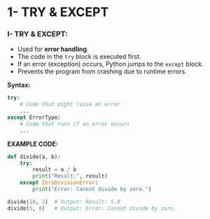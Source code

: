# 1- TRY & EXCEPT

### **I- TRY & EXCEPT:**

- Used for **error handling**.
- The code in the `try` block is executed first.
- If an error (exception) occurs, Python jumps to the `except` block.
- Prevents the program from crashing due to runtime errors.

**Syntax:**

```python
try:
    # Code that might raise an error
    ...
except ErrorType:
    # Code that runs if an error occurs
    ...

```

**EXAMPLE CODE:**

```python
def divide(a, b):
    try:
        result = a / b
        print("Result:", result)
    except ZeroDivisionError:
        print("Error: Cannot divide by zero.")

divide(10, 2)  # Output: Result: 5.0
divide(5, 0)   # Output: Error: Cannot divide by zero.

```
